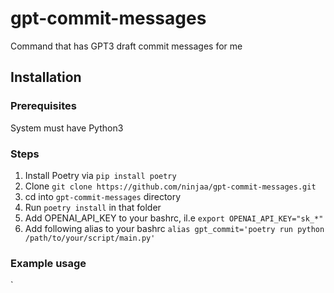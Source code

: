 # gpt-commit-messages
Command that has GPT3 draft commit messages for me

## Installation

### Prerequisites

System must have Python3

### Steps

1. Install Poetry via `pip install poetry`
2. Clone `git clone https://github.com/ninjaa/gpt-commit-messages.git`
3. cd into `gpt-commit-messages` directory
4. Run `poetry install` in that folder
5. Add OPENAI_API_KEY to your bashrc, il.e `export OPENAI_API_KEY="sk_*"`
6. Add following alias to your bashrc
`alias gpt_commit='poetry run python /path/to/your/script/main.py'`

### Example usage

`


